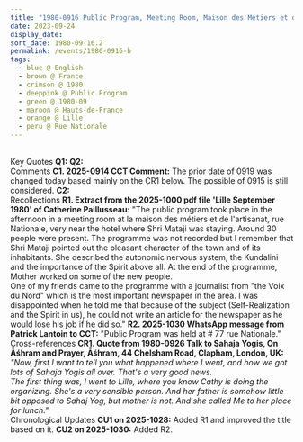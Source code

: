 ```yaml
---
title: "1980-0916 Public Program, Meeting Room, Maison des Métiers et de l'Artisanat (now Bank Le Crédit Agricole), 77 Rue Nationale, Lille, Hauts-de-France, France"
date: 2023-09-24
display_date: 
sort_date: 1980-09-16.2
permalink: /events/1980-0916-b
tags:
  - blue @ English
  - brown @ France
  - crimson @ 1980
  - deeppink @ Public Program
  - green @ 1980-09
  - maroon @ Hauts-de-France
  - orange @ Lille
  - peru @ Rue Nationale
---
```


<br>

<wave-list>
  <list-title color="DarkSeaGreen" width="55">Key Quotes</list-title>
  <list-item color="BlanchedAlmond" width="280"><b>Q1:</b> <i></i></list-item>
  <list-item color="Lavender" width="280"><b>Q2:</b> <i></i></list-item>
</wave-list>

<br>

<wave-list>
  <list-title color="DarkSeaGreen" width="55">Comments</list-title>
  <list-item color="BlanchedAlmond" width="280"><b>C1. 2025-0914 CCT Comment:</b> The prior date of 0919 was changed today based mainly on the CR1 below. The possible of 0915 is still considered.</list-item>
  <list-item color="Lavender" width="280"><b>C2:</b> <i></i></list-item>
</wave-list>

<br>

<wave-list>
  <list-title color="DarkSeaGreen" width="65"> Recollections</list-title>
  <list-item color="BlanchedAlmond" width="280"><b>R1. Extract from the 2025-1000 pdf file 'Lille September 1980' of Catherine Paillusseau:</b> "The public program took place in the afternoon in a meeting room at la maison des métiers et de l'artisanat, rue Nationale, very near the hotel where Shri Mataji was staying. Around 30 people were present. The programme was not recorded but I remember that Shri Mataji pointed out the pleasant character of the town and of its inhabitants. She described the autonomic nervous system, the Kundalini and the importance of the Spirit above all. At the end of the programme, Mother worked on some of the new people.<br>
One of my friends came to the programme with a journalist from "the Voix du Nord" which is the most important newspaper in the area. I was disappointed when he told me that because of the subject (Self-Realization and the Spirit in us), he could not write an article for the newspaper as he would lose his job if he did so."</list-item>
  <list-item color="Lavender"  width="280"><b>R2. 2025-1030 WhatsApp message from Patrick Lantoin to CCT:</b> "Public Program was held at # 77 rue Nationale."</list-item>  
</wave-list>

<br>

<wave-list>
  <list-title color="DarkSeaGreen" width="80">Cross-references</list-title>
  <list-item color="BlanchedAlmond" width="280"><b>CR1. Quote from 1980-0926 Talk to Sahaja Yogis, On Āśhram and Prayer, Āśhram, 44 Chelsham Road, Clapham, London, UK:</b> <i>"Now, first I want to tell you what happened where I went, and how we got lots of Sahaja Yogis all over. That's a very good news.<br>
The first thing was, I went to Lille, where you know Cathy is doing the organizing. She's a very sensible person. And her father is somehow little bit opposed to Sahaj Yog, but mother is not. And she called Me to her place for lunch."</i></list-item>
</wave-list>

<br>

<wave-list>
  <list-title color="DarkSeaGreen" width="110">Chronological Updates</list-title>
  <list-item color="BlanchedAlmond" width="280"><b>CU1 on 2025-1028:</b> Added R1 and improved the title based on it.</list-item>
  <list-item color="Lavender" width="280"><b>CU2 on 2025-1030:</b> Added R2.</list-item> 
</wave-list>